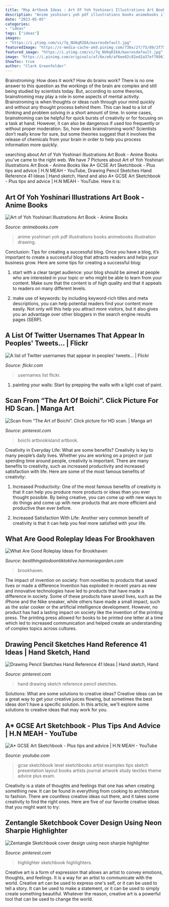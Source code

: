 ```yaml
---
title: "Msp Artbook Ideas : Art Of Yoh Yoshinari Illustrations Art Book"
description: "Anime yoshinari yoh pdf illustrations books animebooks illustration drawing"
date: "2023-05-05"
categories:
- "ideas"
tags: ["ideas"]
images:
- "https://i.ytimg.com/vi/7q_NU6qRI6A/maxresdefault.jpg"
featuredImage: "https://s-media-cache-ak0.pinimg.com/736x/2f/75/89/2f758941d2a1145b6ca77dac4402008e.jpg"
featured_image: "https://i.ytimg.com/vi/7q_NU6qRI6A/maxresdefault.jpg"
image: "https://i.pinimg.com/originals/af/6e/e0/af6ee02c82ed2a37ef70961c149d185b.jpg"
ShowToc: true
author: "Clark Greenfelder"
---
```



Brainstroming: How does it work?
How do brains work? There is no one answer to this question as the workings of the brain are complex and still being studied by scientists today. But, according to some theories, brainstroming may play a role in some aspects of mental activity. Brainstroming is when thoughts or ideas rush through your mind quickly and without any thought process behind them. This can lead to a lot of thinking and problem solving in a short amount of time. In some cases, brainstroming can be helpful for quick bursts of creativity or for focusing on a task at hand. However, it can also be dangerous if used too frequently or without proper moderation. So, how does brainstroming work? Scientists don’t really know for sure, but some theories suggest that it involves the release of chemicals from your brain in order to help you process information more quickly.

	

		
searching about Art of Yoh Yoshinari Illustrations Art Book - Anime Books you've came to the right web. We have 7 Pictures about Art of Yoh Yoshinari Illustrations Art Book - Anime Books like A* GCSE Art Sketchbook - Plus tips and advice | H.N MEAH - YouTube, Drawing Pencil Sketches Hand Reference 41 Ideas | Hand sketch, Hand and also A* GCSE Art Sketchbook - Plus tips and advice | H.N MEAH - YouTube. Here it is:
		
    
## Art Of Yoh Yoshinari Illustrations Art Book - Anime Books

<img loading=lazy src="https://sep.yimg.com/ay/animebooks-com/art-of-yoh-yoshinari-illustrations-art-book-49.gif" onerror="this.onerror=null;this.src='https://tse1.mm.bing.net/th?id=OIP.Ew32Qh6xZVvuLLpR0GymNQHaFQ&amp;pid=15.1';" alt="Art of Yoh Yoshinari Illustrations Art Book - Anime Books">

_Source: animebooks.com_

>anime yoshinari yoh pdf illustrations books animebooks illustration drawing. 

	

Conclusion: Tips for creating a successful blog.
Once you have a blog, it’s important to create a successful blog that attracts readers and helps your business grow. Here are some tips for creating a successful blog:
1. start with a clear target audience: your blog should be aimed at people who are interested in your topic or who might be able to learn from your content. Make sure that the content is of high quality and that it appeals to readers on many different levels.

2. make use of keywords: by including keyword-rich titles and meta descriptions, you can help potential readers find your content more easily. Not only will this help you attract more visitors, but it also gives you an advantage over other bloggers in the search engine results pages (SERP).


    
## A List Of Twitter Usernames That Appear In Peoples&#039; Tweets… | Flickr

<img loading=lazy src="https://live.staticflickr.com/4034/4632624191_fc647bcfbc_z.jpg" onerror="this.onerror=null;this.src='https://tse2.mm.bing.net/th?id=OIP.ZTRfaSShZnh2T0PFhs_GVgAAAA&amp;pid=15.1';" alt="A list of Twitter usernames that appear in peoples&#039; tweets… | Flickr">

_Source: flickr.com_

>usernames list flickr. 

	

1. painting your walls: Start by prepping the walls with a light coat of paint.

    
## Scan From “The Art Of Boichi”. Click Picture For HD Scan. | Manga Art

<img loading=lazy src="https://i.pinimg.com/originals/f6/b1/5c/f6b15ca6a604093074e13c7097fc54f7.jpg" onerror="this.onerror=null;this.src='https://tse4.mm.bing.net/th?id=OIP.IPoZeZm-ExtVEgaq4aAKdgHaLE&amp;pid=15.1';" alt="Scan from “The Art of Boichi”. Click picture for HD scan. | Manga art">

_Source: pinterest.com_

>boichi artbookisland artbook. 

	

Creativity in Everyday Life: What are some benefits?
Creativity is key to many people’s daily lives. Whether you are working on a project or just spending time around people, creativity is important. There are many benefits to creativity, such as increased productivity and increased satisfaction with life. Here are some of the most famous benefits of creativity: 
1) Increased Productivity: One of the most famous benefits of creativity is that it can help you produce more products or ideas than you ever thought possible. By being creative, you can come up with new ways to do things and come up with new products that are more efficient and productive than ever before. 

2) Increased Satisfaction With Life: Another very common benefit of creativity is that it can help you feel more satisfied with your life.

    
## What Are Good Roleplay Ideas For Brookhaven

<img loading=lazy src="https://i.pinimg.com/originals/af/6e/e0/af6ee02c82ed2a37ef70961c149d185b.jpg" onerror="this.onerror=null;this.src='https://tse4.mm.bing.net/th?id=OIP.ZbvRnstCQMPHpdcT5942-AHaFj&amp;pid=15.1';" alt="What Are Good Roleplay Ideas For Brookhaven">

_Source: bestthingstodoontiktoklive.harmoniegarden.com_

>brookhaven. 

	

The impact of invention on society: from novelties to products that saved lives or made a difference
Invention has exploded in recent years as new and innovative technologies have led to products that have made a difference in society. Some of these products have saved lives, such as the iPhone and the Nike sneaker, while others have made a small impact, such as the solar cooker or the artificial intelligence development. However, no product has had a lasting impact on society like the invention of the printing press. The printing press allowed for books to be printed one letter at a time which led to increased communication and helped create an understanding of complex topics across cultures.

    
## Drawing Pencil Sketches Hand Reference 41 Ideas | Hand Sketch, Hand

<img loading=lazy src="https://i.pinimg.com/736x/b4/74/1f/b4741f5c90a072702ec888d551451a6e.jpg" onerror="this.onerror=null;this.src='https://tse3.mm.bing.net/th?id=OIP.NZe3Co1T7E2EHIHGIP7fgwAAAA&amp;pid=15.1';" alt="Drawing Pencil Sketches Hand Reference 41 Ideas | Hand sketch, Hand">

_Source: pinterest.com_

>hand drawing sketch reference pencil sketches. 

	

Solutions: What are some solutions to creative ideas?
Creative ideas can be a great way to get your creative juices flowing, but sometimes the best ideas don't have a specific solution. In this article, we'll explore some solutions to creative ideas that may work for you.

    
## A* GCSE Art Sketchbook - Plus Tips And Advice | H.N MEAH - YouTube

<img loading=lazy src="https://i.ytimg.com/vi/7q_NU6qRI6A/maxresdefault.jpg" onerror="this.onerror=null;this.src='https://tse1.mm.bing.net/th?id=OIP.PyaL1qhocNjaIB6NWGU2EQHaEK&amp;pid=15.1';" alt="A* GCSE Art Sketchbook - Plus tips and advice | H.N MEAH - YouTube">

_Source: youtube.com_

>gcse sketchbook level sketchbooks artist examples tips sketch presentation layout books artists journal artwork study textiles theme advice plus exam. 

	

Creativity is a state of thoughts and feelings that one has when creating something new. It can be found in everything from cooking to architecture to fashion. There are countless creative ideas out there, and it takes some creativity to find the right ones. Here are five of our favorite creative ideas that you might want to try: 

    
## Zentangle Sketchbook Cover Design Using Neon Sharpie Highlighter

<img loading=lazy src="https://s-media-cache-ak0.pinimg.com/736x/2f/75/89/2f758941d2a1145b6ca77dac4402008e.jpg" onerror="this.onerror=null;this.src='https://tse4.mm.bing.net/th?id=OIP.SkxBVbTp4kAAFnYG2PEm5gHaJ3&amp;pid=15.1';" alt="Zentangle Sketchbook cover design using neon sharpie highlighter">

_Source: pinterest.com_

>highlighter sketchbook highlighters. 

	

Creative art is a form of expression that allows an artist to convey emotions, thoughts, and feelings. It is a way for an artist to communicate with the world. Creative art can be used to express one's self, or it can be used to tell a story. It can be used to make a statement, or it can be used to simply create something beautiful. Whatever the reason, creative art is a powerful tool that can be used to change the world.

